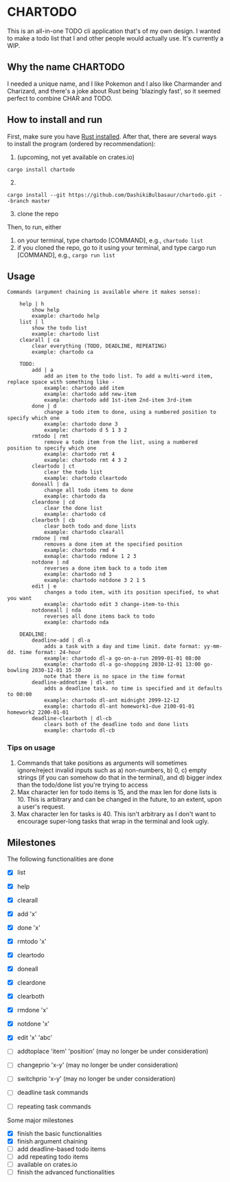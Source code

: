 # CHARTODO

This is an all-in-one TODO cli application that's of my own design. I wanted to make a todo list that I and other people would actually use. It's currently a WIP.

## Why the name CHARTODO

I needed a unique name, and I like Pokemon and I also like Charmander and Charizard, and there's a joke about Rust being 'blazingly fast', so it seemed perfect to combine CHAR and TODO.

## How to install and run

First, make sure you have [Rust installed](https://doc.rust-lang.org/book/ch01-01-installation.html). After that, there are several ways to install the program (ordered by recommendation):

1. (upcoming, not yet available on crates.io)
```sh-session
cargo install chartodo
```
2. 
```sh-session
cargo install --git https://github.com/DashikiBulbasaur/chartodo.git --branch master
```
3. clone the repo 


Then, to run, either

1. on your terminal, type chartodo [COMMAND], e.g., `chartodo list`
2. if you cloned the repo, go to it using your terminal, and type cargo run [COMMAND], e.g., `cargo run list`

## Usage
```sh-session
Commands (argument chaining is available where it makes sense):

    help | h
        show help
        example: chartodo help
    list | l
        show the todo list
        example: chartodo list
    clearall | ca
        clear everything (TODO, DEADLINE, REPEATING)
        example: chartodo ca
    
    TODO:
        add | a
            add an item to the todo list. To add a multi-word item, replace space with something like -
            example: chartodo add item
            example: chartodo add new-item
            example: chartodo add 1st-item 2nd-item 3rd-item
        done | d
            change a todo item to done, using a numbered position to specify which one
            example: chartodo done 3
            example: chartodo d 5 1 3 2
        rmtodo | rmt
            remove a todo item from the list, using a numbered position to specify which one
            example: chartodo rmt 4
            example: chartodo rmt 4 3 2
        cleartodo | ct
            clear the todo list
            example: chartodo cleartodo
        doneall | da
            change all todo items to done
            example: chartodo da
        cleardone | cd
            clear the done list
            example: chartodo cd
        clearboth | cb
            clear both todo and done lists
            example: chartodo clearall
        rmdone | rmd
            removes a done item at the specified position
            example: chartodo rmd 4
            exmaple: chartodo rmdone 1 2 3
        notdone | nd
            reverses a done item back to a todo item
            example: chartodo nd 3
            example: chartodo notdone 3 2 1 5
        edit | e
            changes a todo item, with its position specified, to what you want
            example: chartodo edit 3 change-item-to-this
        notdoneall | nda
            reverses all done items back to todo
            example: chartodo nda
    
    DEADLINE:
        deadline-add | dl-a
            adds a task with a day and time limit. date format: yy-mm-dd. time format: 24-hour
            example: chartodo dl-a go-on-a-run 2099-01-01 08:00
            example: chartodo dl-a go-shopping 2030-12-01 13:00 go-bowling 2030-12-01 15:30
            note that there is no space in the time format
        deadline-addnotime | dl-ant
            adds a deadline task. no time is specified and it defaults to 00:00
            example: chartodo dl-ant midnight 2099-12-12
            example: chartodo dl-ant homework1-due 2100-01-01 homework2 2200-01-01
        deadline-clearboth | dl-cb
            clears both of the deadline todo and done lists
            example: chartodo dl-cb
```

### Tips on usage

1. Commands that take positions as arguments will sometimes ignore/reject invalid inputs such as a) non-numbers, b) 0, c) empty strings (if you can somehow do that in the terminal), and d) bigger index than the todo/done list you're trying to access
2. Max character len for todo items is 15, and the max len for done lists is 10. This is arbitrary and can be changed in the future, to an extent, upon a user's request.
3. Max character len for tasks is 40. This isn't arbitrary as I don't want to encourage super-long tasks that wrap in the terminal and look ugly. 

## Milestones

The following functionalities are done
- [x] list
- [x] help
- [x] clearall

- [x] add 'x'
- [x] done 'x'
- [x] rmtodo 'x'
- [x] cleartodo
- [x] doneall
- [x] cleardone
- [x] clearboth
- [x] rmdone 'x'
- [x] notdone 'x'
- [x] edit 'x' 'abc'
- [ ] addtoplace 'item' 'position' (may no longer be under consideration)
- [ ] changeprio 'x-y' (may no longer be under consideration)
- [ ] switchprio 'x-y' (may no longer be under consideration)

- [ ] deadline task commands
- [ ] repeating task commands

Some major milestones
- [x] finish the basic functionalities
- [x] finish argument chaining
- [ ] add deadline-based todo items
- [ ] add repeating todo items
- [ ] available on crates.io
- [ ] finish the advanced functionalities
